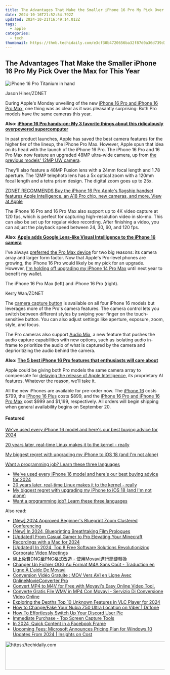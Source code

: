```yaml
---
title: The Advantages That Make the Smaller iPhone 16 Pro My Pick Over the Max for This Year
date: 2024-10-16T21:52:54.792Z
updated: 2024-10-21T16:49:14.012Z
tags:
  - apple
categories:
  - tech
thumbnail: https://thmb.techidaily.com/e3cf30b4720656ba32f87d0a36d739d3e594003c967c2e7d28e98120dd95b14e.jpg
---
```


## The Advantages That Make the Smaller iPhone 16 Pro My Pick Over the Max for This Year

![iPhone 16 Pro Titanium in hand](https://www.zdnet.com/a/img/resize/3afa0f15086b74fca441dfd6e87b534e71242a6c/2024/09/10/443b60a3-a45e-4424-97a3-23d9aed45898/iphone-16-pro-in-white.jpg?auto=webp&width=1280)

Jason Hiner/ZDNET

During Apple's Monday unveiling of the new [iPhone 16 Pro and iPhone 16 Pro Max](https://apple.sjv.io/c/159047/435031/7613?&sharedid=zdnet&partnerpropertyid=1980086&u=https%3A%2F%2Fwww.apple.com%2Fshop%2Fbuy-iphone%2Fiphone-16-pro&subId1=zd-%5F%5FCOM%5FCLICK%5FID%5F%5F-dtp), one thing was as clear as it was pleasantly surprising: Both Pro models have the same cameras this year. 

**Also: [iPhone 16 Pro hands-on: My 3 favorite things about this ridiculously overpowered supercomputer](https://www.zdnet.com/article/iphone-16-pro-hands-on/)**

In past product launches, Apple has saved the best camera features for the higher tier of the lineup, the iPhone Pro Max. However, Apple spun that idea on its head with the launch of the iPhone 16 Pro. The iPhone 16 Pro and 16 Pro Max now feature an upgraded 48MP ultra-wide camera, up from [the previous models' 12MP UW camera](https://www.zdnet.com/article/iphone-16-pro-vs-iphone-15-pro/). 

They'll also feature a 48MP Fusion lens with a 24mm focal length and 1.78 aperture. The 12MP telephoto lens has a 5x optical zoom with a 120mm focal length and a tetra prism design. The digital zoom goes up to 25x. 

[ZDNET RECOMMENDS Buy the iPhone 16 Pro Apple's flagship handset features Apple Intelligence, an A18 Pro chip, new cameras, and more. View at Apple](https://apple.sjv.io/c/159047/435031/7613?&sharedid=zdnet&partnerpropertyid=1980086&u=https%3A%2F%2Fwww.apple.com%2Fshop%2Fbuy-iphone%2Fiphone-16-pro&subId1=zd-%5F%5FCOM%5FCLICK%5FID%5F%5F-dtp)

The iPhone 16 Pro and 16 Pro Max also support up to 4K video capture at 120 fps, which is perfect for capturing high-resolution video in slo-mo. This can also be set up for regular video recording. After finishing a video, you can adjust the playback speed between 24, 30, 60, and 120 fps. 

**Also: [Apple adds Google Lens-like Visual Intelligence to the iPhone 16 camera](https://www.zdnet.com/article/apple-adds-google-lens-like-visual-intelligence-to-the-iphone-16-camera/)**

I've always [preferred the Pro Max device](https://www.zdnet.com/article/the-5-best-iphone-16-pro-features-that-enthusiasts-will-care-about/) for two big reasons: its camera array and larger form factor. Now that Apple's Pro-level phones are growing, the iPhone 16 Pro would likely be my pick for an upgrade. However, [I'm holding off upgrading my iPhone 14 Pro Max](https://www.zdnet.com/article/the-iphone-16-is-undeniably-great-hardware-but-you-should-still-probably-skip-it/) until next year to benefit my wallet.

The iPhone 16 Pro Max (left) and iPhone 16 Pro (right).

Kerry Wan/ZDNET

The [camera capture button](https://www.zdnet.com/article/every-iphone-16-model-features-a-new-camera-button-heres-what-it-can-do/) is available on all four iPhone 16 models but leverages more of the Pro's camera features. The camera control lets you switch between different styles by swiping your finger on the touch-sensitive button. You can also adjust settings like aperture, exposure, zoom, style, and focus. 

The Pro cameras also support [Audio Mix](https://www.zdnet.com/article/the-5-best-iphone-16-pro-features-that-enthusiasts-will-care-about/), a new feature that pushes the audio capture capabilities with new options, such as isolating audio in-frame to prioritize the audio of what is captured by the camera and deprioritizing the audio behind the camera. 

**Also: [The 5 best iPhone 16 Pro features that enthusiasts will care about](https://www.zdnet.com/article/the-5-best-iphone-16-pro-features-that-enthusiasts-will-care-about/)**

Apple could be giving both Pro models the same camera array to compensate for [delaying the release of Apple Intelligence](https://www.zdnet.com/article/apple-delivers-on-hardware-upgrades-but-punts-apple-intelligence-rollout/), its proprietary AI features. Whatever the reason, we'll take it. 

All the new iPhones are available for pre-order now. The [iPhone 16](https://apple.sjv.io/c/159047/435031/7613?&sharedid=zdnet&partnerpropertyid=1980086&u=https%3A%2F%2Fwww.apple.com%2Fshop%2Fbuy-iphone%2Fiphone-16&subId1=zd-%5F%5FCOM%5FCLICK%5FID%5F%5F-dtp) costs $799, the [iPhone 16 Plus](https://apple.sjv.io/c/159047/435031/7613?&sharedid=zdnet&partnerpropertyid=1980086&u=https%3A%2F%2Fwww.apple.com%2Fshop%2Fbuy-iphone%2Fiphone-16&subId1=zd-%5F%5FCOM%5FCLICK%5FID%5F%5F-dtp) costs $899, and the [iPhone 16 Pro and iPhone 16 Pro Max](https://apple.sjv.io/c/159047/435031/7613?&sharedid=zdnet&partnerpropertyid=1980086&u=https%3A%2F%2Fwww.apple.com%2Fshop%2Fbuy-iphone%2Fiphone-16-pro&subId1=zd-%5F%5FCOM%5FCLICK%5FID%5F%5F-dtp) cost $999 and $1,199, respectively. All orders will begin shipping when general availability begins on September 20\. 

#### Featured

[We've used every iPhone 16 model and here's our best buying advice for 2024](https://www.zdnet.com/article/iphone-16-pro-max-buying-advice-2024/ "We've used every iPhone 16 model and here's our best buying advice for 2024")

[20 years later, real-time Linux makes it to the kernel - really](https://www.zdnet.com/article/20-years-later-real-time-linux-makes-it-to-the-kernel-really/ "20 years later, real-time Linux makes it to the kernel - really")

[My biggest regret with upgrading my iPhone to iOS 18 (and I'm not alone)](https://www.zdnet.com/article/my-biggest-regret-with-upgrading-my-iphone-to-ios-18-and-im-not-alone/ "My biggest regret with upgrading my iPhone to iOS 18 (and I'm not alone)")

[Want a programming job? Learn these three languages](https://www.zdnet.com/article/want-a-programming-job-learn-these-three-languages/ "Want a programming job? Learn these three languages")

* [We've used every iPhone 16 model and here's our best buying advice for 2024](https://www.zdnet.com/article/iphone-16-pro-max-buying-advice-2024/ "We've used every iPhone 16 model and here's our best buying advice for 2024")
* [20 years later, real-time Linux makes it to the kernel - really](https://www.zdnet.com/article/20-years-later-real-time-linux-makes-it-to-the-kernel-really/ "20 years later, real-time Linux makes it to the kernel - really")
* [My biggest regret with upgrading my iPhone to iOS 18 (and I'm not alone)](https://www.zdnet.com/article/my-biggest-regret-with-upgrading-my-iphone-to-ios-18-and-im-not-alone/ "My biggest regret with upgrading my iPhone to iOS 18 (and I'm not alone)")
* [Want a programming job? Learn these three languages](https://www.zdnet.com/article/want-a-programming-job-learn-these-three-languages/ "Want a programming job? Learn these three languages")

<ins class="adsbygoogle"
     style="display:block"
     data-ad-format="autorelaxed"
     data-ad-client="ca-pub-7571918770474297"
     data-ad-slot="1223367746"></ins>

<ins class="adsbygoogle"
     style="display:block"
     data-ad-client="ca-pub-7571918770474297"
     data-ad-slot="8358498916"
     data-ad-format="auto"
     data-full-width-responsive="true"></ins>

<span class="atpl-alsoreadstyle">Also read:</span>
<div><ul>
<li><a href="https://desktop-recording.techidaily.com/new-2024-approved-beginners-blueprint-zoom-clustered-conferencing/"><u>[New] 2024 Approved Beginner's Blueprint Zoom Clustered Conferencing</u></a></li>
<li><a href="https://fox-direct.techidaily.com/new-in-2024-blueprinting-breathtaking-film-prologues/"><u>[New] In 2024, Blueprinting Breathtaking Film Prologues</u></a></li>
<li><a href="https://on-screen-recording.techidaily.com/updated-from-casual-gamer-to-pro-elevating-your-minecraft-recordings-with-a-mac-for-2024/"><u>[Updated] From Casual Gamer to Pro Elevating Your Minecraft Recordings with a Mac for 2024</u></a></li>
<li><a href="https://screen-sharing-recording.techidaily.com/updated-in-2024-top-8-free-software-solutions-revolutionizing-corporate-video-meetings/"><u>[Updated] In 2024, Top 8 Free Software Solutions Revolutionizing Corporate Video Meetings</u></a></li>
<li><a href="https://techtrends.techidaily.com/1726227664536-dngpng-movavi/"><u>線上免費DNG至PNG格式改造 - 使用Movavi進行簡便轉換</u></a></li>
<li><a href="https://techtrends.techidaily.com/changer-un-fichier-ogg-au-format-m4a-sans-cout-traduction-en-ligne-a-laide-de-movavi/"><u>Changer Un Fichier OGG Au Format M4A Sans Coût - Traduction en Ligne À L'aide De Movavi</u></a></li>
<li><a href="https://techtrends.techidaily.com/conversion-video-gratuite-mov-vers-avi-en-ligne-avec-onlinemovieconverter-pro/"><u>Conversion Vidéo Gratuite : MOV Vers AVI en Ligne Avec OnlineMovieConverter Pro</u></a></li>
<li><a href="https://techtrends.techidaily.com/convert-mp4-to-m4v-for-free-with-movavis-easy-online-video-tool/"><u>Convert MP4 to M4V for Free with Movavi's Easy Online Video Tool.</u></a></li>
<li><a href="https://techtrends.techidaily.com/converte-gratis-file-wmv-in-mp4-con-movavi-servizio-di-conversione-video-online/"><u>Converte Gratis File WMV in MP4 Con Movavi - Servizio Di Conversione Video Online</u></a></li>
<li><a href="https://some-knowledge.techidaily.com/exploring-the-depths-top-10-unknown-features-in-vlc-player-for-2024/"><u>Exploring the Depths Top 10 Unknown Features in VLC Player for 2024</u></a></li>
<li><a href="https://location-social.techidaily.com/how-to-changefake-your-nubia-z50-ultra-location-on-viber-drfone-by-drfone-virtual-android/"><u>How to Change/Fake Your Nubia Z50 Ultra Location on Viber | Dr.fone</u></a></li>
<li><a href="https://tech-renaissance.techidaily.com/how-to-effortlessly-switch-up-your-discord-user-pic/"><u>How To Effortlessly Switch Up Your Discord User Pic</u></a></li>
<li><a href="https://techtrends.techidaily.com/immediate-purchase-top-screen-capture-tools/"><u>Immediate Purchase - Top Screen Capture Tools</u></a></li>
<li><a href="https://facebook-clips.techidaily.com/in-2024-quick-content-in-a-facebook-frame/"><u>In 2024, Quick Content in a Facebook Frame</u></a></li>
<li><a href="https://win-hacks.techidaily.com/upcoming-fees-microsoft-announces-pricing-plan-for-windows-10-updates-from-2024-insights-on-cost/"><u>Upcoming Fees: Microsoft Announces Pricing Plan for Windows 10 Updates From 2024 | Insights on Cost</u></a></li>
</ul></div>

<!-- affiliate ads begin -->
<a href="https://aligracehair.sjv.io/c/5597632/1997722/19272" target="_top" id="1997722">
  <img src="//a.impactradius-go.com/display-ad/19272-1997722" border="0" alt="https://techidaily.com" width="728" height="90"/>
</a>
<img height="0" width="0" src="https://aligracehair.sjv.io/i/5597632/1997722/19272" style="position:absolute;visibility:hidden;" border="0" />
<!-- affiliate ads end -->


